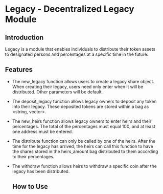 # Legacy - Decentralized Legacy Module

## Introduction
Legacy is a module that enables individuals to distribute their token assets to designated persons and percentages at a specific time in the future.

## Features
- The new_legacy function allows users to create a legacy share object. When creating their legacy, users need only enter when it will be distributed. Other parameters will be default.
- The deposit_legacy function allows legacy owners to deposit any token into their legacy. These deposited tokens are stored within a bag as <string, vector<string>>.
- The new_heirs function allows legacy owners to enter heirs and their percentages. The total of the percentages must equal 100, and at least one address must be entered.
- The distribute function can only be called by one of the heirs. After the time for the legacy has arrived, the heirs can call this function to have the shares stored in the heirs_amount bag distributed to them according to their percentages.
- The withdraw function allows heirs to withdraw a specific coin after the legacy has been distributed.

  ## How to Use 






